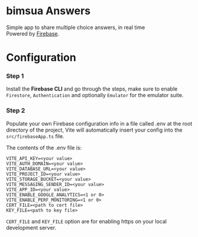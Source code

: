 # bimsua Answers
Simple app to share multiple choice answers, in real time\
Powered by [Firebase](https://firebase.google.com).

# Configuration

### Step 1
Install the **Firebase CLI** and go through the steps, make sure to enable
```Firestore```, ```Authentication``` and optionally ```Emulator``` for the
emulator suite.

### Step 2
Populate your own Firebase configuration info
in a file called .env at the root directory of the project, Vite will
automatically insert your config into the ```src/firebaseApp.ts``` file.

The contents of the .env file is:
```
VITE_API_KEY=<your value>
VITE_AUTH_DOMAIN=<your value>
VITE_DATABASE_URL=<your value>
VITE_PROJECT_ID=<your value>
VITE_STORAGE_BUCKET=<your value>
VITE_MESSAGING_SENDER_ID=<your value>
VITE_APP_ID=<your value>
VITE_ENABLE_GOOGLE_ANALYTICS=<1 or 0>
VITE_ENABLE_PERF_MONITORING=<1 or 0>
CERT_FILE=<path to cert file>
KEY_FILE=<path to key file>
```
```CERT_FILE``` and ```KEY_FILE``` option are for enabling https on your local development server.